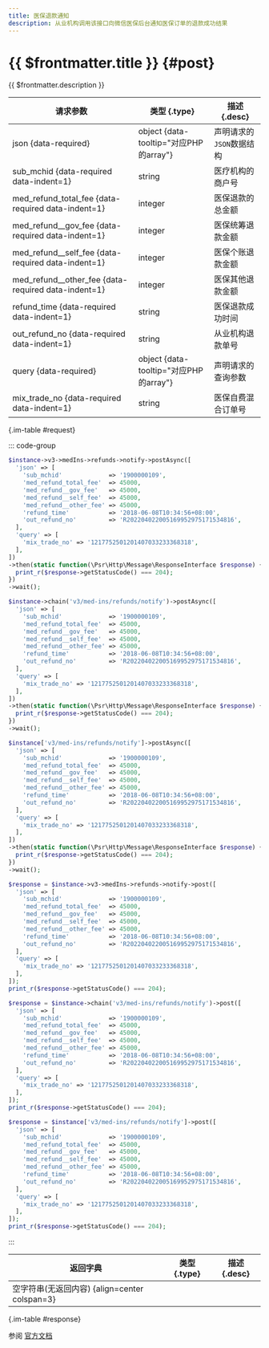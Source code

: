 ```yaml
---
title: 医保退款通知
description: 从业机构调用该接口向微信医保后台通知医保订单的退款成功结果
---
```


# {{ $frontmatter.title }} {#post}

{{ $frontmatter.description }}

| 请求参数 | 类型 {.type} | 描述 {.desc}
| --- | --- | ---
| json {data-required} | object {data-tooltip="对应PHP的array"} | 声明请求的`JSON`数据结构
| sub_mchid {data-required data-indent=1} | string | 医疗机构的商户号
| med_refund_total_fee {data-required data-indent=1} | integer | 医保退款的总金额
| med_refund__gov_fee {data-required data-indent=1} | integer | 医保统筹退款金额
| med_refund__self_fee {data-required data-indent=1} | integer | 医保个账退款金额
| med_refund__other_fee {data-required data-indent=1} | integer | 医保其他退款金额
| refund_time {data-required data-indent=1} | string | 医保退款成功时间
| out_refund_no {data-required data-indent=1} | string | 从业机构退款单号
| query {data-required} | object {data-tooltip="对应PHP的array"} | 声明请求的查询参数
| mix_trade_no {data-required data-indent=1} | string | 医保自费混合订单号

{.im-table #request}

::: code-group

```php [异步纯链式]
$instance->v3->medIns->refunds->notify->postAsync([
  'json' => [
    'sub_mchid'             => '1900000109',
    'med_refund_total_fee'  => 45000,
    'med_refund__gov_fee'   => 45000,
    'med_refund__self_fee'  => 45000,
    'med_refund__other_fee' => 45000,
    'refund_time'           => '2018-06-08T10:34:56+08:00',
    'out_refund_no'         => 'R202204022005169952975171534816',
  ],
  'query' => [
    'mix_trade_no' => '1217752501201407033233368318',
  ],
])
->then(static function(\Psr\Http\Message\ResponseInterface $response) {
  print_r($response->getStatusCode() === 204);
})
->wait();
```

```php [异步声明式]
$instance->chain('v3/med-ins/refunds/notify')->postAsync([
  'json' => [
    'sub_mchid'             => '1900000109',
    'med_refund_total_fee'  => 45000,
    'med_refund__gov_fee'   => 45000,
    'med_refund__self_fee'  => 45000,
    'med_refund__other_fee' => 45000,
    'refund_time'           => '2018-06-08T10:34:56+08:00',
    'out_refund_no'         => 'R202204022005169952975171534816',
  ],
  'query' => [
    'mix_trade_no' => '1217752501201407033233368318',
  ],
])
->then(static function(\Psr\Http\Message\ResponseInterface $response) {
  print_r($response->getStatusCode() === 204);
})
->wait();
```

```php [异步属性式]
$instance['v3/med-ins/refunds/notify']->postAsync([
  'json' => [
    'sub_mchid'             => '1900000109',
    'med_refund_total_fee'  => 45000,
    'med_refund__gov_fee'   => 45000,
    'med_refund__self_fee'  => 45000,
    'med_refund__other_fee' => 45000,
    'refund_time'           => '2018-06-08T10:34:56+08:00',
    'out_refund_no'         => 'R202204022005169952975171534816',
  ],
  'query' => [
    'mix_trade_no' => '1217752501201407033233368318',
  ],
])
->then(static function(\Psr\Http\Message\ResponseInterface $response) {
  print_r($response->getStatusCode() === 204);
})
->wait();
```

```php [同步纯链式]
$response = $instance->v3->medIns->refunds->notify->post([
  'json' => [
    'sub_mchid'             => '1900000109',
    'med_refund_total_fee'  => 45000,
    'med_refund__gov_fee'   => 45000,
    'med_refund__self_fee'  => 45000,
    'med_refund__other_fee' => 45000,
    'refund_time'           => '2018-06-08T10:34:56+08:00',
    'out_refund_no'         => 'R202204022005169952975171534816',
  ],
  'query' => [
    'mix_trade_no' => '1217752501201407033233368318',
  ],
]);
print_r($response->getStatusCode() === 204);
```

```php [同步声明式]
$response = $instance->chain('v3/med-ins/refunds/notify')->post([
  'json' => [
    'sub_mchid'             => '1900000109',
    'med_refund_total_fee'  => 45000,
    'med_refund__gov_fee'   => 45000,
    'med_refund__self_fee'  => 45000,
    'med_refund__other_fee' => 45000,
    'refund_time'           => '2018-06-08T10:34:56+08:00',
    'out_refund_no'         => 'R202204022005169952975171534816',
  ],
  'query' => [
    'mix_trade_no' => '1217752501201407033233368318',
  ],
]);
print_r($response->getStatusCode() === 204);
```

```php [同步属性式]
$response = $instance['v3/med-ins/refunds/notify']->post([
  'json' => [
    'sub_mchid'             => '1900000109',
    'med_refund_total_fee'  => 45000,
    'med_refund__gov_fee'   => 45000,
    'med_refund__self_fee'  => 45000,
    'med_refund__other_fee' => 45000,
    'refund_time'           => '2018-06-08T10:34:56+08:00',
    'out_refund_no'         => 'R202204022005169952975171534816',
  ],
  'query' => [
    'mix_trade_no' => '1217752501201407033233368318',
  ],
]);
print_r($response->getStatusCode() === 204);
```

:::

| 返回字典 | 类型 {.type} | 描述 {.desc}
| --- | --- | ---
| 空字符串(无返回内容) {align=center colspan=3}

{.im-table #response}

参阅 [官方文档](https://pay.weixin.qq.com/doc/v3/partner/4012166534)

